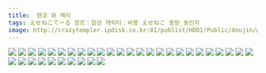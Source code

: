 ```yaml
---
title:  렌코 와 메리
tags: えせねこてーる 장르：일상 캐릭터：비봉 えせねこ 동방_동인지
image: http://crazytempler.ipdisk.co.kr:81/publist/HDD1/Public/doujin/ghap/5052/001.jpg
---
```

<img src="http://crazytempler.ipdisk.co.kr:81/publist/HDD1/Public/doujin/ghap/5052/001.jpg">
<img src="http://crazytempler.ipdisk.co.kr:81/publist/HDD1/Public/doujin/ghap/5052/002.jpg">
<img src="http://crazytempler.ipdisk.co.kr:81/publist/HDD1/Public/doujin/ghap/5052/003.jpg">
<img src="http://crazytempler.ipdisk.co.kr:81/publist/HDD1/Public/doujin/ghap/5052/004.jpg">
<img src="http://crazytempler.ipdisk.co.kr:81/publist/HDD1/Public/doujin/ghap/5052/005.jpg">
<img src="http://crazytempler.ipdisk.co.kr:81/publist/HDD1/Public/doujin/ghap/5052/006.jpg">
<img src="http://crazytempler.ipdisk.co.kr:81/publist/HDD1/Public/doujin/ghap/5052/007.jpg">
<img src="http://crazytempler.ipdisk.co.kr:81/publist/HDD1/Public/doujin/ghap/5052/008.jpg">
<img src="http://crazytempler.ipdisk.co.kr:81/publist/HDD1/Public/doujin/ghap/5052/009.jpg">
<img src="http://crazytempler.ipdisk.co.kr:81/publist/HDD1/Public/doujin/ghap/5052/010.jpg">
<img src="http://crazytempler.ipdisk.co.kr:81/publist/HDD1/Public/doujin/ghap/5052/011.jpg">
<img src="http://crazytempler.ipdisk.co.kr:81/publist/HDD1/Public/doujin/ghap/5052/012.jpg">
<img src="http://crazytempler.ipdisk.co.kr:81/publist/HDD1/Public/doujin/ghap/5052/013.jpg">
<img src="http://crazytempler.ipdisk.co.kr:81/publist/HDD1/Public/doujin/ghap/5052/014.jpg">
<img src="http://crazytempler.ipdisk.co.kr:81/publist/HDD1/Public/doujin/ghap/5052/015.jpg">
<img src="http://crazytempler.ipdisk.co.kr:81/publist/HDD1/Public/doujin/ghap/5052/016.jpg">
<img src="http://crazytempler.ipdisk.co.kr:81/publist/HDD1/Public/doujin/ghap/5052/017.jpg">
<img src="http://crazytempler.ipdisk.co.kr:81/publist/HDD1/Public/doujin/ghap/5052/018.jpg">
<img src="http://crazytempler.ipdisk.co.kr:81/publist/HDD1/Public/doujin/ghap/5052/019.jpg">
<img src="http://crazytempler.ipdisk.co.kr:81/publist/HDD1/Public/doujin/ghap/5052/020.jpg">
<img src="http://crazytempler.ipdisk.co.kr:81/publist/HDD1/Public/doujin/ghap/5052/021.jpg">
<img src="http://crazytempler.ipdisk.co.kr:81/publist/HDD1/Public/doujin/ghap/5052/022.jpg">
<img src="http://crazytempler.ipdisk.co.kr:81/publist/HDD1/Public/doujin/ghap/5052/023.jpg">
<img src="http://crazytempler.ipdisk.co.kr:81/publist/HDD1/Public/doujin/ghap/5052/024.jpg">
<img src="http://crazytempler.ipdisk.co.kr:81/publist/HDD1/Public/doujin/ghap/5052/025.jpg">
<img src="http://crazytempler.ipdisk.co.kr:81/publist/HDD1/Public/doujin/ghap/5052/026.jpg">
<img src="http://crazytempler.ipdisk.co.kr:81/publist/HDD1/Public/doujin/ghap/5052/027.jpg">
<img src="http://crazytempler.ipdisk.co.kr:81/publist/HDD1/Public/doujin/ghap/5052/028.jpg">
<img src="http://crazytempler.ipdisk.co.kr:81/publist/HDD1/Public/doujin/ghap/5052/029.jpg">
<img src="http://crazytempler.ipdisk.co.kr:81/publist/HDD1/Public/doujin/ghap/5052/030.jpg">
<img src="http://crazytempler.ipdisk.co.kr:81/publist/HDD1/Public/doujin/ghap/5052/031.jpg">
<img src="http://crazytempler.ipdisk.co.kr:81/publist/HDD1/Public/doujin/ghap/5052/032.jpg">
<img src="http://crazytempler.ipdisk.co.kr:81/publist/HDD1/Public/doujin/ghap/5052/033.jpg">
<img src="http://crazytempler.ipdisk.co.kr:81/publist/HDD1/Public/doujin/ghap/5052/034.jpg">
<img src="http://crazytempler.ipdisk.co.kr:81/publist/HDD1/Public/doujin/ghap/5052/035.jpg">
